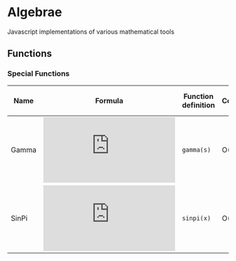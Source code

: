 # Algebrae
Javascript implementations of various mathematical tools

## Functions

### Special Functions

| Name 		| Formula	| Function definition	| Complexity	| Average Log10 Error*	| Worst Detected Error* | Function variants |
|-----------|-----------|-----------------------|---------------|-------------------|-----------------------|-------------------|
| Gamma		| ![FGamma]	| `gamma(s)`			| O(1)			| -16.023			| -15.352				| `p1gamma(s)`		|
| SinPi		| ![FSinPI] | `sinpi(x)`			| O(1)			| Correctly rounding| N/A					|					|

[FGamma]: http://www.sciweavers.org/tex2img.php?eq=%5CGamma%28s%29%3D%5Cint%5E%5Cinfty_0t%5E%7Bs-1%7De%5E%7B-t%7Ddt&bc=White&fc=Black&im=jpg&fs=12&ff=concmath&edit=0

[FSinPi]: http://www.sciweavers.org/tex2img.php?eq=%5Csin%28%20%5Cpi%20x%29&bc=White&fc=Black&im=jpg&fs=12&ff=concmath&edit=0
